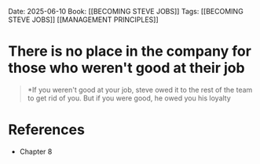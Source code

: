 Date: 2025-06-10
Book: [[BECOMING STEVE JOBS]]
Tags: [[BECOMING STEVE JOBS]] [[MANAGEMENT PRINCIPLES]]

# There is no place in the company for those who weren't good at their job

>*If you weren't good at your job, steve owed it to the rest of the team to get rid of you. But if you were good, he owed you his loyalty
# References 
- Chapter  8